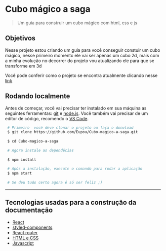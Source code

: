 # Cubo mágico a saga 

> Um guia para construir um cubo mágico com html, css e js

## Objetivos
Nesse projeto estou criando um guia para você conseguir constuir um cubo mágico, nesse primeiro momento ele vai ser apenas um cubo 2d, mais com a minha evolução no decorrer do projeto vou atualizando ele para que se transforme em 3d

Você pode conferir como o projeto se encontra atualmente clicando nesse <a href="https://cubo-magico-a-saga.vercel.app/" target="blank">link</a>

## Rodando localmente

Antes de começar, você vai precisar ter instalado em sua máquina as seguintes ferramentas:
[git](https://git-scm.com) e [node.js](https://nodejs.org/en/).
Você também vai precisar de um editor de código, recomendo o [VS Code](https://code.visualstudio.com/).

```bash
 # Primeiro  você deve clonar o projeto ou faça o donwload
 $ git clone https://github.com/Eupou/Cubo-magico-a-saga.git
 
 $ cd Cubo-magico-a-saga
 
 # Agora instale as dependêcias
 
 $ npm install
 
 # Após a instalação, execute o comando para rodar a aplicação
 $ npm start
 
 # Se deu tudo certo agora é só ser feliz ;)
```

---

## Tecnologias usadas para a construção da documentação

- <a href="https://pt-br.reactjs.org/" target="_blank">React</a>
- <a href="https://styled-components.com/" target="_blank">styled-components</a>
- <a href="https://reactrouter.com/" target="_blank">React router</a>
- <a href="https://www.w3schools.com/" target="_blank">HTML e CSS</a>
- <a href="https://developer.mozilla.org/pt-BR/docs/Web/JavaScript" target="_blank">Javascript</a>

